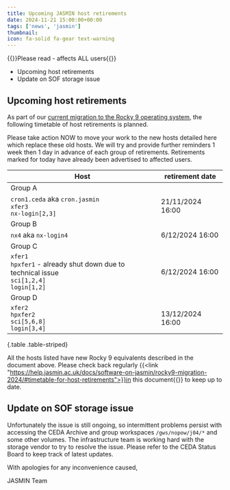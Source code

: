 ```yaml
---
title: Upcoming JASMIN host retirements
date: 2024-11-21 15:00:00+00:00
tags: ['news', 'jasmin']
thumbnail: 
icon: fa-solid fa-gear text-warning
---
```


{{<alert type="danger">}}Please read - affects ALL users{{</alert>}}

- Upcoming host retirements
- Update on SOF storage issue

## Upcoming host retirements

As part of our [current migration to the Rocky 9 operating system](https://help.jasmin.ac.uk/docs/software-on-jasmin/rocky9-migration-2024/#details-of-the-new-rocky-linux-9-environment), the following timetable of host retirements is planned.

Please take action NOW to move your work to the new hosts detailed here which replace these old hosts.
We will try and provide further reminders 1 week then 1 day in advance of each group of retirements.
Retirements marked for today have already been advertised to affected users.

| Host    | retirement date |
| ---     | --- |
| Group A | |
| `cron1.ceda` aka `cron.jasmin`<br>`xfer3`<br>`nx-login[2,3]` | 21/11/2024 16:00 |
| Group B | 
| `nx4` aka `nx-login4` | 6/12/2024 16:00 |
| Group C |
| `xfer1`<br>`hpxfer1` - already shut down due to technical issue<br>`sci[1,2,4]`<br>`login[1,2]` | 6/12/2024 16:00 |
| Group D | |
| `xfer2`<br>`hpxfer2`<br>`sci[5,6,8]`<br>`login[3,4]`| 13/12/2024 16:00 |
{.table .table-striped}

All the hosts listed have new Rocky 9 equivalents described in the document above.
Please check back regularly {{<link "https://help.jasmin.ac.uk/docs/software-on-jasmin/rocky9-migration-2024/#timetable-for-host-retirements">}}in this document{{</link>}} to keep up to date.

## Update on SOF storage issue

Unfortunately the issue is still ongoing, so intermittent problems persist with accessing the CEDA Archive and group workspaces
`/gws/nopow/j04/*` and some other volumes. The infrastructure team is working hard with the storage vendor to try to resolve the
issue. Please refer to the CEDA Status Board to keep track of latest updates.

With apologies for any inconvenience caused,

JASMIN Team
